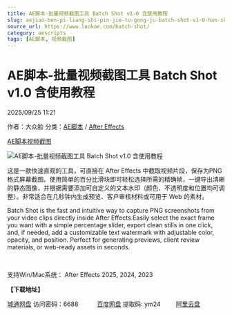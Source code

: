 ```yaml
---
title: AE脚本-批量视频截图工具 Batch Shot v1.0 含使用教程
slug: aejiao-ben-pi-liang-shi-pin-jie-tu-gong-ju-batch-shot-v1-0-han-shi-yong-jiao-cheng
source_url: https://www.lookae.com/batch-shot/
category: aescripts
tags: [AE脚本, 视频截图]
---
```

# AE脚本-批量视频截图工具 Batch Shot v1.0 含使用教程

2025/09/25 11:21

作者：大众脸
分类：[AE脚本](https://www.lookae.com/after-effects/aescripts/) / [After Effects](https://www.lookae.com/after-effects/)

[AE脚本](https://www.lookae.com/tag/ae%e8%84%9a%e6%9c%ac/)[视频截图](https://www.lookae.com/tag/%e8%a7%86%e9%a2%91%e6%88%aa%e5%9b%be/)

![AE脚本-批量视频截图工具 Batch Shot v1.0 含使用教程](https://www.lookae.com/wp-content/uploads/2025/09/Batch-Shot-.jpg "AE脚本-批量视频截图工具 Batch Shot v1.0 含使用教程-LookAE.com")

这是一款快速直观的工具，可直接在 After Effects 中截取视频片段，保存为PNG 格式屏幕截图。使用简单的百分比滑块即可轻松选择所需的精确帧，一键导出清晰的静态图像，并根据需要添加可自定义的文本水印（颜色、不透明度和位置均可调整）。非常适合在几秒钟内生成预览、客户审核材料或可用于 Web 的素材。

Batch Shot is the fast and intuitive way to capture PNG screenshots from your video clips directly inside After Effects.Easily select the exact frame you want with a simple percentage slider, export clean stills in one click, and, if needed, add a customizable text watermark with adjustable color, opacity, and position. Perfect for generating previews, client review materials, or web-ready assets in seconds.

[﻿﻿﻿](http://cloud.video.taobao.com/play/u/null/p/1/e/6/t/1/535422517509.mp4)

支持Win/Mac系统： After Effects 2025, 2024, 2023

**【下载地址】**

[城通网盘](https://url70.ctfile.com/f/2827370-8440315622-9c3f21?p=4431) 访问密码：6688           [百度网盘](https://pan.baidu.com/s/1oB-glugrfK3xGHx7a0ULRQ?pwd=ym24) 提取码: ym24         [阿里云盘](https://www.alipan.com/s/UC4jZptBHt2)
